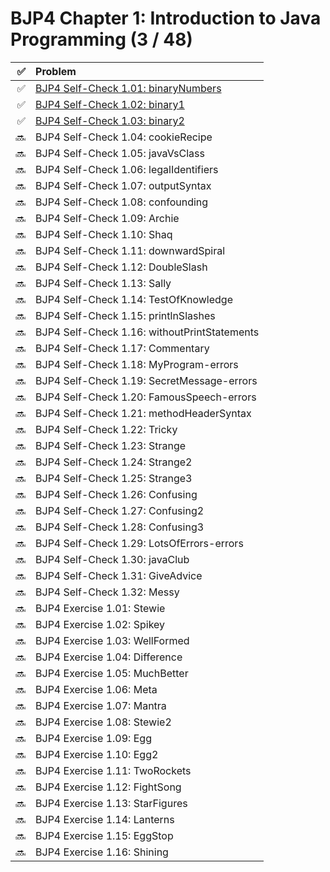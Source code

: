 # BJP4 Chapter 1: Introduction to Java Programming (3 / 48)

|  ✅ | Problem                                                                |
| --: | :--------------------------------------------------------------------- |
|  ✅ | [BJP4 Self-Check 1.01: binaryNumbers](self-check/101-binaryNumbers.md) |
|  ✅ | [BJP4 Self-Check 1.02: binary1](self-check/102-binary1.md)             |
|  ✅ | [BJP4 Self-Check 1.03: binary2](self-check/103-binary2.md)             |
|  🔜 | BJP4 Self-Check 1.04: cookieRecipe                                     |
|  🔜 | BJP4 Self-Check 1.05: javaVsClass                                      |
|  🔜 | BJP4 Self-Check 1.06: legalIdentifiers                                 |
|  🔜 | BJP4 Self-Check 1.07: outputSyntax                                     |
|  🔜 | BJP4 Self-Check 1.08: confounding                                      |
|  🔜 | BJP4 Self-Check 1.09: Archie                                           |
|  🔜 | BJP4 Self-Check 1.10: Shaq                                             |
|  🔜 | BJP4 Self-Check 1.11: downwardSpiral                                   |
|  🔜 | BJP4 Self-Check 1.12: DoubleSlash                                      |
|  🔜 | BJP4 Self-Check 1.13: Sally                                            |
|  🔜 | BJP4 Self-Check 1.14: TestOfKnowledge                                  |
|  🔜 | BJP4 Self-Check 1.15: printlnSlashes                                   |
|  🔜 | BJP4 Self-Check 1.16: withoutPrintStatements                           |
|  🔜 | BJP4 Self-Check 1.17: Commentary                                       |
|  🔜 | BJP4 Self-Check 1.18: MyProgram-errors                                 |
|  🔜 | BJP4 Self-Check 1.19: SecretMessage-errors                             |
|  🔜 | BJP4 Self-Check 1.20: FamousSpeech-errors                              |
|  🔜 | BJP4 Self-Check 1.21: methodHeaderSyntax                               |
|  🔜 | BJP4 Self-Check 1.22: Tricky                                           |
|  🔜 | BJP4 Self-Check 1.23: Strange                                          |
|  🔜 | BJP4 Self-Check 1.24: Strange2                                         |
|  🔜 | BJP4 Self-Check 1.25: Strange3                                         |
|  🔜 | BJP4 Self-Check 1.26: Confusing                                        |
|  🔜 | BJP4 Self-Check 1.27: Confusing2                                       |
|  🔜 | BJP4 Self-Check 1.28: Confusing3                                       |
|  🔜 | BJP4 Self-Check 1.29: LotsOfErrors-errors                              |
|  🔜 | BJP4 Self-Check 1.30: javaClub                                         |
|  🔜 | BJP4 Self-Check 1.31: GiveAdvice                                       |
|  🔜 | BJP4 Self-Check 1.32: Messy                                            |
|  🔜 | BJP4 Exercise 1.01: Stewie                                             |
|  🔜 | BJP4 Exercise 1.02: Spikey                                             |
|  🔜 | BJP4 Exercise 1.03: WellFormed                                         |
|  🔜 | BJP4 Exercise 1.04: Difference                                         |
|  🔜 | BJP4 Exercise 1.05: MuchBetter                                         |
|  🔜 | BJP4 Exercise 1.06: Meta                                               |
|  🔜 | BJP4 Exercise 1.07: Mantra                                             |
|  🔜 | BJP4 Exercise 1.08: Stewie2                                            |
|  🔜 | BJP4 Exercise 1.09: Egg                                                |
|  🔜 | BJP4 Exercise 1.10: Egg2                                               |
|  🔜 | BJP4 Exercise 1.11: TwoRockets                                         |
|  🔜 | BJP4 Exercise 1.12: FightSong                                          |
|  🔜 | BJP4 Exercise 1.13: StarFigures                                        |
|  🔜 | BJP4 Exercise 1.14: Lanterns                                           |
|  🔜 | BJP4 Exercise 1.15: EggStop                                            |
|  🔜 | BJP4 Exercise 1.16: Shining                                            |
